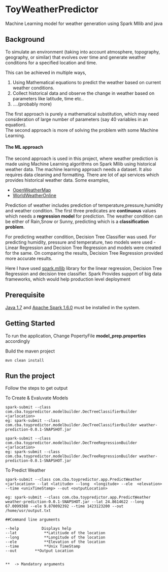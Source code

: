 # ToyWeatherPredictor
Machine Learning model for weather generation using Spark Mllib and java

## Background
To simulate an environment (taking into account atmosphere, topography, geography, or similar) that evolves over time and generate weather conditions for a specified location and time.

This can be achieved in multiple ways,  
1. Using Mathematical equations to predict the weather based on current weather conditions.   
2. Collect historical data and observe the change in weather based on parameters like latitude, time etc..  
3. ....(probably more)

The first approach is purely a mathematical substitution, which may need consideration of large number of parameters (say 40 variables in an equation).  
The second approach is more of solving the problem with some Machine Learning.  


#### The ML approach
The second approach is used in this project, where weather prediction is made using Machine Learning algorithms on Spark Mllib using historical weather data. 
The machine learning approach needs a dataset. It also requires data cleaning and formatting. There are lot of api services which provides historical weather data. Some examples,
* [OpenWeatherMap](https://openweathermap.org/api)
* [WorldWeatherOnline](https://developer.worldweatheronline.com/)


Prediction of weather includes prediction of temperature,pressure,humidity and weather condition. The first three predicates are **continuous** values which needs a **regression model** for prediction. The weather condition can be either of Rain,Snow or Sunny, predicting which is a **classification problem**.

For predicting weather condition, Decision Tree Classifier was used. For predicting humidity, pressure and temperature, two models were used - Linear Regression and Decision Tree Regression and models were created for the same. On comparing the results, Decision Tree Regression provided more accurate results.

Here I have used [spark.mllib](https://spark.apache.org/docs/1.6.0/mllib-guide.html) library for the linear regression, Decision Tree Regression and decision tree classifier. Spark Provides support of big data frameworks, which would help production level deployment


## Prerequisite

[Java 1.7](https://java.com/en/download/) and [Apache Spark 1.6.0](https://spark.apache.org/releases/spark-release-1-6-0.html) must be installed in the system.

## Getting Started
To run the application, 
Change PopertyFile **model_prep.properties** accordingly

Build the maven project

```
mvn clean install  
```

## Run the project
Follow the steps to get output  

To Create & Evaluvate Models
```
spark-submit --class com.cba.toypredictor.modelbuilder.DecTreeClassifierBuilder <jarlocation>
eg: spark-submit --class com.cba.toypredictor.modelbuilder.DecTreeClassifierBuilder weather-prediction-0.0.1-SNAPSHOT.jar

spark-submit --class com.cba.toypredictor.modelbuilder.DecTreeRegressionBuilder <jarlocation>
eg: spark-submit --class com.cba.toypredictor.modelbuilder.DecTreeRegressionBuilder weather-prediction-0.0.1-SNAPSHOT.jar
```

To Predict Weather
```
spark-submit --class com.cba.toypredictor.app.PredictWeather <jarlocation> --lat <latitude> --long  <longitude> --ele  <elevation> --time <unixTimeStamp> --out <outputLocation>

eg: spark-submit --class com.cba.toypredictor.app.PredictWeather weather-prediction-0.0.1-SNAPSHOT.jar --lat 24.8614622 --long 67.0099388 --ele 9.870092392 --time 1423123200 --out /home/usr/output.txt
```


```
##Command line arguments 

--help          Displays help  
--lat            **Latitiude of the location 
--long           **Longitude of the location
--ele            **Elevation of the location 
--time           **Unix TimeStamp
--out		 **Output Location


**  -> Mandatory arguments   


